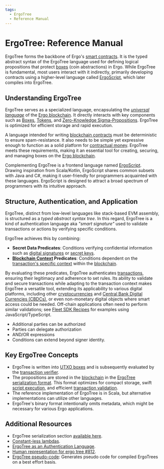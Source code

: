 ```yaml
---
tags:
  - ErgoTree
  - Reference Manual
---
```


# ErgoTree: Reference Manual

ErgoTree forms the backbone of Ergo's [smart contracts](contracts.md). It is the typed abstract syntax of the ErgoTree language used for defining logical propositions that protect [boxes](box.md) (coin abstractions) in Ergo. While ErgoTree is fundamental, most users interact with it indirectly, primarily developing contracts using a higher-level language called [ErgoScript](ergoscript.md), which later compiles into ErgoTree. 

## Understanding ErgoTree

ErgoTree serves as a specialized language, encapsulating the [*universal language*](https://www.martinfowler.com/bliki/UbiquitousLanguage.html) of the [Ergo blockchain](protocol-overview.md). It directly interacts with key components such as [Boxes](box.md), [Tokens](eip4.md), and [Zero-Knowledge Sigma-Propositions](sigma.md). ErgoTree is optimized for efficient storage and rapid execution.

A language intended for writing [blockchain contracts](contracts.md) must be deterministic to ensure spam-resistance. It also needs to be simple yet expressive enough to function as a solid platform for [contractual money](on-contractual-money.md). ErgoTree meets these requirements, making it an essential tool for creating, securing, and managing boxes on the [Ergo blockchain](protocol-overview.md).

Complementing ErgoTree is a frontend language named [ErgoScript](ergoscript.md). Drawing inspiration from Scala/Kotlin, ErgoScript shares common subsets with Java and C#, making it user-friendly for programmers acquainted with these languages. ErgoScript is designed to attract a broad spectrum of programmers with its intuitive approach.

## Structure, Authentication, and Application

ErgoTree, distinct from low-level languages like stack-based EVM assembly, is structured as a *typed abstract syntax tree*. In this regard, ErgoTree is a kind of authentication language aka *"smart signature"* used to validate transactions or actions by verifying specific conditions.

ErgoTree achieves this by combining:

- **Secret Data Predicates**: Conditions verifying confidential information such as [digital signatures](signing.md) or [secret keys](wallets.md).
- **[Blockchain Context](blockchain-context.md) Predicates**: Conditions dependent on the [transaction's specific context](blockchain-context.md) within the [blockchain](protocol-overview.md).

By evaluating these predicates, ErgoTree authenticates [transactions](transactions.md), ensuring their legitimacy and adherence to set rules. Its ability to validate and secure transactions while adapting to the transaction context makes ErgoTree a versatile tool, extending its applicability to various digital platforms, including other [cryptocurrencies](protocol-overview.md) and [Central Bank Digital Currencies (CBDCs)](cbdc.md), or even non-monetary digital objects where smart access could be needed. Off-chain applications often need to perform similar validations; see [Fleet SDK Recipes](../tutorials/fleet-sdk-recipes.md) for examples using JavaScript/TypeScript.

- Additional parties can be authorized
- Parties can delegate authorization
- AND/OR expressions
- Conditions can extend beyond signer identity.

## Key ErgoTree Concepts

- ErgoTree is written into [UTXO boxes](box.md) and is subsequently evaluated by the [transaction verifier](validation.md).
- The propositions are stored in the [blockchain](protocol-overview.md) in the [ErgoTree serialization format](https://ergoplatform.org/docs/ErgoTree.pdf). This format optimizes for compact storage, swift [script execution](sigmastate-interpreter.md), and efficient [transaction validation](validation.md).
- The reference implementation of ErgoTree is in Scala, but alternative implementations can utilize other languages.
- ErgoTree's binary format intentionally omits metadata, which might be necessary for various Ergo applications.


## Additional Resources

- ErgoTree serialization section [available here](https://ergoplatform.org/docs/ErgoTree.pdf).
- [Constant-less lambdas](https://github.com/ScorexFoundation/sigmastate-interpreter/issues/264).
- [ErgoTree as an Authentication Language](https://www.ergoforum.org/t/ergotree-as-an-authentication-language/).
- [Human representation for ergo tree #812](https://github.com/ScorexFoundation/sigmastate-interpreter/pull/812).
- [ErgoTree pseudo-code](https://github.com/ross-weir/ergo-script-re/tree/main/ergotree-pseudo-code): Generates pseudo code for compiled ErgoTrees on a best effort basis.
